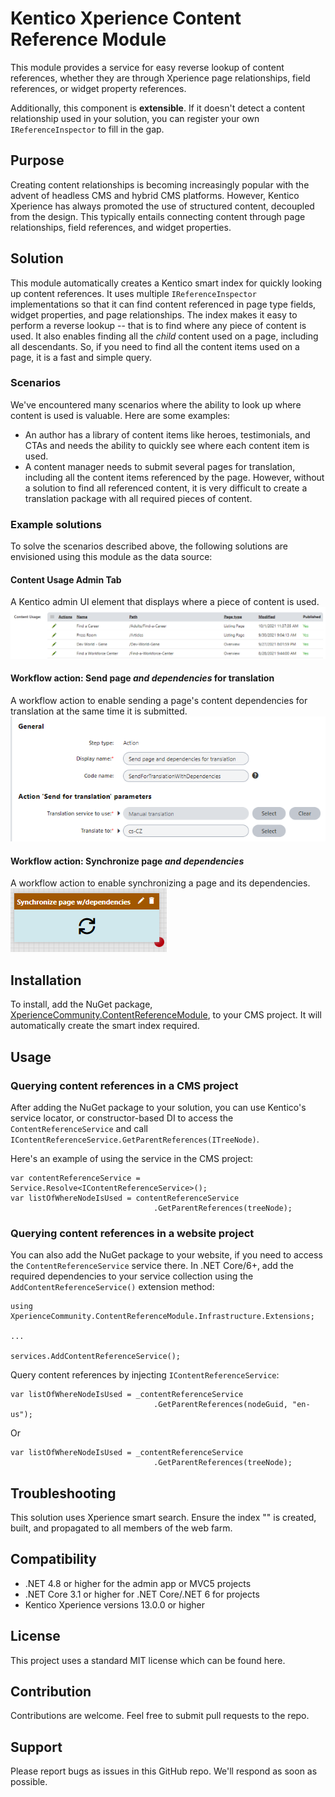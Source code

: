 # Kentico Xperience Content Reference Module
This module provides a service for easy reverse lookup of content references, whether they are through Xperience page relationships, field references, or widget property references.

Additionally, this component is **extensible**. If it doesn't detect a content relationship used in your solution, you can register your own `IReferenceInspector` to fill in the gap.

## Purpose
Creating content relationships is becoming increasingly popular with the advent of headless CMS and hybrid CMS platforms. However, Kentico Xperience has always promoted the use of structured content, decoupled from the design. This typically entails connecting content through page relationships, field references, and widget properties.

## Solution
This module automatically creates a Kentico smart index for quickly looking up content references. It uses multiple `IReferenceInspector` implementations so that it can find content referenced in page type fields, widget properties, and page relationships. The index makes it easy to perform a reverse lookup -- that is to find where any piece of content is used. It also enables finding all the _child_ content used on a page, including all descendants. So, if you need to find all the content items used on a page, it is a fast and simple query.

### Scenarios
We've encountered many scenarios where the ability to look up where content is used is valuable. Here are some examples:

* An author has a library of content items like heroes, testimonials, and CTAs and needs the ability to quickly see where each content item is used.
* A content manager needs to submit several pages for translation, including all the content items referenced by the page. However, without a solution to find all referenced content, it is very difficult to create a translation package with all required pieces of content.

### Example solutions
To solve the scenarios described above, the following solutions are envisioned using this module as the data source:
#### Content Usage Admin Tab
A Kentico admin UI element that displays where a piece of content is used.
![Content usage example](/images/content-usage-example.png)

#### Workflow action: Send page _and dependencies_ for translation
A workflow action to enable sending a page's content dependencies for translation at the same time it is submitted.
![Send for translation example](/images/send-for-translation-example.png)

#### Workflow action: Synchronize page _and dependencies_
A workflow action to enable synchronizing a page and its dependencies.
![Synchronize page example](/images/synchronize-dependencies-example.png)

## Installation
To install, add the NuGet package, [XperienceCommunity.ContentReferenceModule](https://www.nuget.org/packages/XperienceCommunity.ContentReferenceModule), to your CMS project. It will automatically create the smart index required.

## Usage
### Querying content references in a CMS project
After adding the NuGet package to your solution, you can use Kentico's service locator, or constructor-based DI to access the `ContentReferenceService` and call `IContentReferenceService.GetParentReferences(ITreeNode)`.

Here's an example of using the service in the CMS project:
```
var contentReferenceService = Service.Resolve<IContentReferenceService>();
var listOfWhereNodeIsUsed = contentReferenceService
                                .GetParentReferences(treeNode);
```
### Querying content references in a website project
You can also add the NuGet package to your website, if you need to access the `ContentReferenceService` service there. In .NET Core/6+, add the required dependencies to your service collection using the `AddContentReferenceService()` extension method:

```
using XperienceCommunity.ContentReferenceModule.Infrastructure.Extensions;

...

services.AddContentReferenceService();
```

Query content references by injecting `IContentReferenceService`:
```
var listOfWhereNodeIsUsed = _contentReferenceService
                                .GetParentReferences(nodeGuid, "en-us");
```
Or

```
var listOfWhereNodeIsUsed = _contentReferenceService
                                .GetParentReferences(treeNode);

```

## Troubleshooting
This solution uses Xperience smart search. Ensure the index "" is created, built, and propagated to all members of the web farm.
## Compatibility
* .NET 4.8 or higher for the admin app or MVC5 projects
* .NET Core 3.1 or higher for .NET Core/.NET 6 for projects
* Kentico Xperience versions 13.0.0 or higher

## License
This project uses a standard MIT license which can be found here.

## Contribution
Contributions are welcome. Feel free to submit pull requests to the repo.

## Support
Please report bugs as issues in this GitHub repo. We'll respond as soon as possible.
